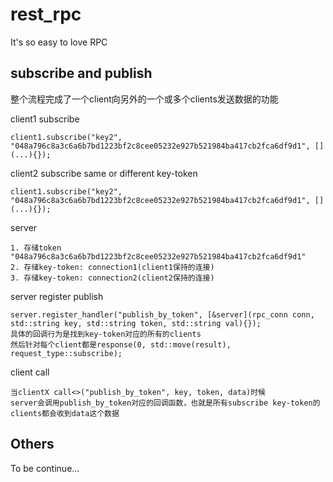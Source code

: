 # rest_rpc
It's so easy to love RPC

## subscribe and publish
整个流程完成了一个client向另外的一个或多个clients发送数据的功能

client1 subscribe
```text
client1.subscribe("key2", "048a796c8a3c6a6b7bd1223bf2c8cee05232e927b521984ba417cb2fca6df9d1", [](...){});
```

client2 subscribe same or different key-token 
```text
client1.subscribe("key2", "048a796c8a3c6a6b7bd1223bf2c8cee05232e927b521984ba417cb2fca6df9d1", [](...){});
```

server
```text
1. 存储token "048a796c8a3c6a6b7bd1223bf2c8cee05232e927b521984ba417cb2fca6df9d1"
2. 存储key-token: connection1(client1保持的连接)
3. 存储key-token: connection2(client2保持的连接)
```

server register publish
```text
server.register_handler("publish_by_token", [&server](rpc_conn conn, std::string key, std::string token, std::string val){});
具体的回调行为是找到key-token对应的所有的clients
然后针对每个client都是response(0, std::move(result), request_type::subscribe);
```

client call
```text
当clientX call<>("publish_by_token", key, token, data)时候
server会调用publish_by_token对应的回调函数，也就是所有subscribe key-token的clients都会收到data这个数据
```

## Others

To be continue...